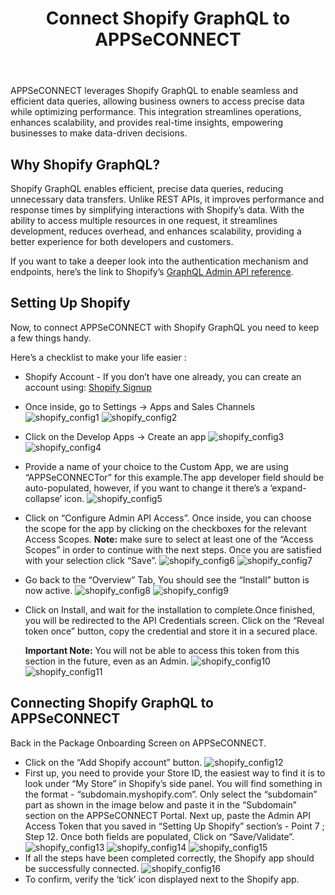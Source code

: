 ﻿---
title: "Connect Shopify GraphQL to APPSeCONNECT"
toc: true
description: "configure agent for shopify GraphQL"
keywords: "shopify self onboarding,graphql"
tag: developers
category: "Connectors"
menus: 
    shopifyconnector :
        title: "Shopify Configuration"
        weight: 38
        icon: fa fa-file-word-o
        identifier: shopifyselfonboardingconnector
---

APPSeCONNECT leverages Shopify GraphQL to enable seamless and efficient data queries, allowing business owners to access precise data while optimizing performance. This integration streamlines operations, enhances scalability, and provides real-time insights, empowering businesses to make data-driven decisions. 

## Why Shopify GraphQL?

Shopify GraphQL enables efficient, precise data queries, reducing unnecessary data transfers. Unlike REST APIs, it improves performance and response times by simplifying interactions with Shopify’s data. With the ability to access multiple resources in one request, it streamlines development, reduces overhead, and enhances scalability, providing a better experience for both developers and customers. 

If you want to take a deeper look into the authentication mechanism and endpoints, here’s the link to Shopify’s [GraphQL Admin API reference](http://shopify.dev/docs/api/admin-graphql). 

## Setting Up Shopify

Now, to connect APPSeCONNECT with Shopify GraphQL you need to keep a few things handy. 

Here’s a checklist to make your life easier :

* Shopify Account - If you don’t have one already, you can create an account using: [Shopify Signup](http://www.shopify.com/signup)
* Once inside, go to Settings → Apps and Sales Channels
  ![shopify_config1](/staticfiles/connectors/media/application-connector/shopify_config1.png)
  ![shopify_config2](/staticfiles/connectors/media/application-connector/shopify_config2.png)
* Click on the Develop Apps → Create an app
  ![shopify_config3](/staticfiles/connectors/media/application-connector/shopify_config3.png)
  ![shopify_config4](/staticfiles/connectors/media/application-connector/shopify_config4.png)
* Provide a name of your choice to the Custom App, we are using “APPSeCONNECTor” for this example.The app developer field should be auto-populated, however, if you want to change it there’s a ‘expand-collapse’ icon.
  ![shopify_config5](/staticfiles/connectors/media/application-connector/shopify_config5.png)
* Click on “Configure Admin API Access”. Once inside, you can choose the scope for the app by clicking on the checkboxes for the relevant Access Scopes. **Note:** make sure to select at least one of the “Access Scopes” in order to continue with the next steps. Once you are satisfied with your selection click “Save”.
  ![shopify_config6](/staticfiles/connectors/media/application-connector/shopify_config6.png)
  ![shopify_config7](/staticfiles/connectors/media/application-connector/shopify_config7.png)
* Go back to the “Overview” Tab, You should see the “Install” button is now active.
  ![shopify_config8](/staticfiles/connectors/media/application-connector/shopify_config8.png)
  ![shopify_config9](/staticfiles/connectors/media/application-connector/shopify_config9.png)
* Click on Install, and wait for the installation to complete.Once finished, you will be redirected to the API Credentials screen. Click on the “Reveal token once” button, copy the credential and store it in a secured place. 

  **Important Note:** You will not be able to access this token from this section in the future, even as an Admin. 
  ![shopify_config10](/staticfiles/connectors/media/application-connector/shopify_config10.png)
  ![shopify_config11](/staticfiles/connectors/media/application-connector/shopify_config11.png)

## Connecting Shopify GraphQL to APPSeCONNECT

Back in the Package Onboarding Screen on APPSeCONNECT. 

* Click on the “Add Shopify account” button. 
  ![shopify_config12](/staticfiles/connectors/media/application-connector/shopify_config12.png)
* First up, you need to provide your Store ID, the easiest way to find it is to look under “My Store” in Shopify’s side panel. You will find something in the format - “subdomain.myshopify.com”. 
  Only select the “subdomain” part as shown in the image below and paste it in the “Subdomain” section on the APPSeCONNECT Portal. 
  Next up, paste the Admin API Access Token that you saved in “Setting Up Shopify” section’s - Point 7 ; Step 12. 
  Once both fields are populated, Click on “Save/Validate”. 
  ![shopify_config13](/staticfiles/connectors/media/application-connector/shopify_config13.png)
  ![shopify_config14](/staticfiles/connectors/media/application-connector/shopify_config14.png)
  ![shopify_config15](/staticfiles/connectors/media/application-connector/shopify_config15.png)
* If all the steps have been completed correctly, the Shopify app should be successfully connected.
  ![shopify_config16](/staticfiles/connectors/media/application-connector/shopify_config16.png)
* To confirm, verify the ‘tick’ icon displayed next to the Shopify app.